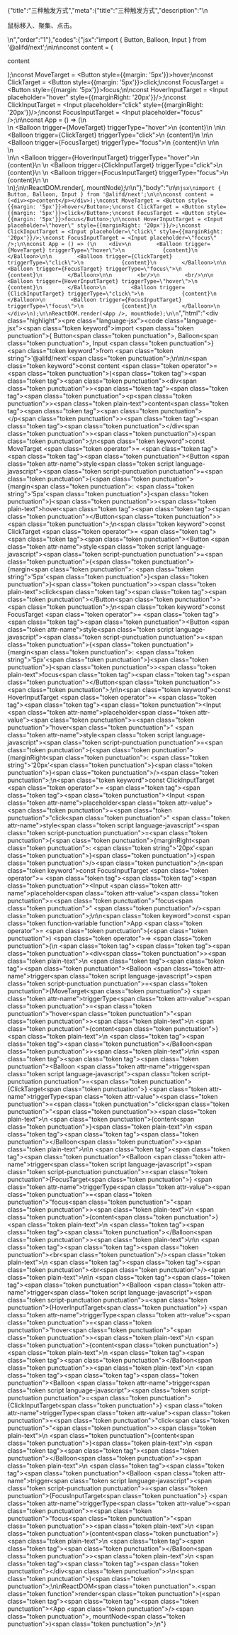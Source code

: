 {"title":"三种触发方式","meta":{"title":"三种触发方式","description":"\n<p>鼠标移入、聚集、点击。</p>\n","order":"1"},"codes":{"jsx":"import { Button, Balloon, Input } from '@alifd/next';\n\n\nconst content = (<div><p>content</p></div>);\nconst MoveTarget = <Button style={{margin: '5px'}}>hover</Button>;\nconst ClickTarget = <Button style={{margin: '5px'}}>click</Button>;\nconst FocusTarget = <Button style={{margin: '5px'}}>focus</Button>;\n\nconst HoverInputTarget = <Input placeholder=\"hover\" style={{marginRight: '20px'}}/>;\nconst ClickInputTarget = <Input placeholder=\"click\" style={{marginRight: '20px'}}/>;\nconst FocusInputTarget = <Input placeholder=\"focus\" />;\n\nconst App = () => (\n    <div>\n        <Balloon trigger={MoveTarget} triggerType=\"hover\">\n            {content}\n        </Balloon>\n\n        <Balloon trigger={ClickTarget} triggerType=\"click\">\n            {content}\n        </Balloon>\n\n        <Balloon trigger={FocusTarget} triggerType=\"focus\">\n            {content}\n        </Balloon>\n\n        <br/>\n        <br/>\n\n        <Balloon trigger={HoverInputTarget} triggerType=\"hover\">\n            {content}\n        </Balloon>\n        <Balloon trigger={ClickInputTarget} triggerType=\"click\">\n            {content}\n        </Balloon>\n        <Balloon trigger={FocusInputTarget} triggerType=\"focus\">\n            {content}\n        </Balloon>\n    </div>\n);\n\nReactDOM.render(<App />, mountNode);\n\n"},"body":"\n\n````jsx\nimport { Button, Balloon, Input } from '@alifd/next';\n\n\nconst content = (<div><p>content</p></div>);\nconst MoveTarget = <Button style={{margin: '5px'}}>hover</Button>;\nconst ClickTarget = <Button style={{margin: '5px'}}>click</Button>;\nconst FocusTarget = <Button style={{margin: '5px'}}>focus</Button>;\n\nconst HoverInputTarget = <Input placeholder=\"hover\" style={{marginRight: '20px'}}/>;\nconst ClickInputTarget = <Input placeholder=\"click\" style={{marginRight: '20px'}}/>;\nconst FocusInputTarget = <Input placeholder=\"focus\" />;\n\nconst App = () => (\n    <div>\n        <Balloon trigger={MoveTarget} triggerType=\"hover\">\n            {content}\n        </Balloon>\n\n        <Balloon trigger={ClickTarget} triggerType=\"click\">\n            {content}\n        </Balloon>\n\n        <Balloon trigger={FocusTarget} triggerType=\"focus\">\n            {content}\n        </Balloon>\n\n        <br/>\n        <br/>\n\n        <Balloon trigger={HoverInputTarget} triggerType=\"hover\">\n            {content}\n        </Balloon>\n        <Balloon trigger={ClickInputTarget} triggerType=\"click\">\n            {content}\n        </Balloon>\n        <Balloon trigger={FocusInputTarget} triggerType=\"focus\">\n            {content}\n        </Balloon>\n    </div>\n);\n\nReactDOM.render(<App />, mountNode);\n\n````","html":"<script>(function(){'use strict';\n\nvar _next = require('@alifd/next');\n\nvar content = React.createElement(\n    'div',\n    null,\n    React.createElement(\n        'p',\n        null,\n        'content'\n    )\n);\nvar MoveTarget = React.createElement(\n    _next.Button,\n    { style: { margin: '5px' } },\n    'hover'\n);\nvar ClickTarget = React.createElement(\n    _next.Button,\n    { style: { margin: '5px' } },\n    'click'\n);\nvar FocusTarget = React.createElement(\n    _next.Button,\n    { style: { margin: '5px' } },\n    'focus'\n);\n\nvar HoverInputTarget = React.createElement(_next.Input, { placeholder: 'hover', style: { marginRight: '20px' } });\nvar ClickInputTarget = React.createElement(_next.Input, { placeholder: 'click', style: { marginRight: '20px' } });\nvar FocusInputTarget = React.createElement(_next.Input, { placeholder: 'focus' });\n\nvar App = function App() {\n    return React.createElement(\n        'div',\n        null,\n        React.createElement(\n            _next.Balloon,\n            { trigger: MoveTarget, triggerType: 'hover' },\n            content\n        ),\n        React.createElement(\n            _next.Balloon,\n            { trigger: ClickTarget, triggerType: 'click' },\n            content\n        ),\n        React.createElement(\n            _next.Balloon,\n            { trigger: FocusTarget, triggerType: 'focus' },\n            content\n        ),\n        React.createElement('br', null),\n        React.createElement('br', null),\n        React.createElement(\n            _next.Balloon,\n            { trigger: HoverInputTarget, triggerType: 'hover' },\n            content\n        ),\n        React.createElement(\n            _next.Balloon,\n            { trigger: ClickInputTarget, triggerType: 'click' },\n            content\n        ),\n        React.createElement(\n            _next.Balloon,\n            { trigger: FocusInputTarget, triggerType: 'focus' },\n            content\n        )\n    );\n};\n\nReactDOM.render(React.createElement(App, null), mountNode);})()</script><div class=\"highlight\"><pre class=\"language-jsx\"><code class=\"language-jsx\"><span class=\"token keyword\">import</span> <span class=\"token punctuation\">{</span> Button<span class=\"token punctuation\">,</span> Balloon<span class=\"token punctuation\">,</span> Input <span class=\"token punctuation\">}</span> <span class=\"token keyword\">from</span> <span class=\"token string\">'@alifd/next'</span><span class=\"token punctuation\">;</span>\n\n\n<span class=\"token keyword\">const</span> content <span class=\"token operator\">=</span> <span class=\"token punctuation\">(</span><span class=\"token tag\"><span class=\"token tag\"><span class=\"token punctuation\">&lt;</span>div</span><span class=\"token punctuation\">></span></span><span class=\"token tag\"><span class=\"token tag\"><span class=\"token punctuation\">&lt;</span>p</span><span class=\"token punctuation\">></span></span><span class=\"token plain-text\">content</span><span class=\"token tag\"><span class=\"token tag\"><span class=\"token punctuation\">&lt;/</span>p</span><span class=\"token punctuation\">></span></span><span class=\"token tag\"><span class=\"token tag\"><span class=\"token punctuation\">&lt;/</span>div</span><span class=\"token punctuation\">></span></span><span class=\"token punctuation\">)</span><span class=\"token punctuation\">;</span>\n<span class=\"token keyword\">const</span> MoveTarget <span class=\"token operator\">=</span> <span class=\"token tag\"><span class=\"token tag\"><span class=\"token punctuation\">&lt;</span>Button</span> <span class=\"token attr-name\">style</span><span class=\"token script language-javascript\"><span class=\"token script-punctuation punctuation\">=</span><span class=\"token punctuation\">{</span><span class=\"token punctuation\">{</span>margin<span class=\"token punctuation\">:</span> <span class=\"token string\">'5px'</span><span class=\"token punctuation\">}</span><span class=\"token punctuation\">}</span></span><span class=\"token punctuation\">></span></span><span class=\"token plain-text\">hover</span><span class=\"token tag\"><span class=\"token tag\"><span class=\"token punctuation\">&lt;/</span>Button</span><span class=\"token punctuation\">></span></span><span class=\"token punctuation\">;</span>\n<span class=\"token keyword\">const</span> ClickTarget <span class=\"token operator\">=</span> <span class=\"token tag\"><span class=\"token tag\"><span class=\"token punctuation\">&lt;</span>Button</span> <span class=\"token attr-name\">style</span><span class=\"token script language-javascript\"><span class=\"token script-punctuation punctuation\">=</span><span class=\"token punctuation\">{</span><span class=\"token punctuation\">{</span>margin<span class=\"token punctuation\">:</span> <span class=\"token string\">'5px'</span><span class=\"token punctuation\">}</span><span class=\"token punctuation\">}</span></span><span class=\"token punctuation\">></span></span><span class=\"token plain-text\">click</span><span class=\"token tag\"><span class=\"token tag\"><span class=\"token punctuation\">&lt;/</span>Button</span><span class=\"token punctuation\">></span></span><span class=\"token punctuation\">;</span>\n<span class=\"token keyword\">const</span> FocusTarget <span class=\"token operator\">=</span> <span class=\"token tag\"><span class=\"token tag\"><span class=\"token punctuation\">&lt;</span>Button</span> <span class=\"token attr-name\">style</span><span class=\"token script language-javascript\"><span class=\"token script-punctuation punctuation\">=</span><span class=\"token punctuation\">{</span><span class=\"token punctuation\">{</span>margin<span class=\"token punctuation\">:</span> <span class=\"token string\">'5px'</span><span class=\"token punctuation\">}</span><span class=\"token punctuation\">}</span></span><span class=\"token punctuation\">></span></span><span class=\"token plain-text\">focus</span><span class=\"token tag\"><span class=\"token tag\"><span class=\"token punctuation\">&lt;/</span>Button</span><span class=\"token punctuation\">></span></span><span class=\"token punctuation\">;</span>\n\n<span class=\"token keyword\">const</span> HoverInputTarget <span class=\"token operator\">=</span> <span class=\"token tag\"><span class=\"token tag\"><span class=\"token punctuation\">&lt;</span>Input</span> <span class=\"token attr-name\">placeholder</span><span class=\"token attr-value\"><span class=\"token punctuation\">=</span><span class=\"token punctuation\">\"</span>hover<span class=\"token punctuation\">\"</span></span> <span class=\"token attr-name\">style</span><span class=\"token script language-javascript\"><span class=\"token script-punctuation punctuation\">=</span><span class=\"token punctuation\">{</span><span class=\"token punctuation\">{</span>marginRight<span class=\"token punctuation\">:</span> <span class=\"token string\">'20px'</span><span class=\"token punctuation\">}</span><span class=\"token punctuation\">}</span></span><span class=\"token punctuation\">/></span></span><span class=\"token punctuation\">;</span>\n<span class=\"token keyword\">const</span> ClickInputTarget <span class=\"token operator\">=</span> <span class=\"token tag\"><span class=\"token tag\"><span class=\"token punctuation\">&lt;</span>Input</span> <span class=\"token attr-name\">placeholder</span><span class=\"token attr-value\"><span class=\"token punctuation\">=</span><span class=\"token punctuation\">\"</span>click<span class=\"token punctuation\">\"</span></span> <span class=\"token attr-name\">style</span><span class=\"token script language-javascript\"><span class=\"token script-punctuation punctuation\">=</span><span class=\"token punctuation\">{</span><span class=\"token punctuation\">{</span>marginRight<span class=\"token punctuation\">:</span> <span class=\"token string\">'20px'</span><span class=\"token punctuation\">}</span><span class=\"token punctuation\">}</span></span><span class=\"token punctuation\">/></span></span><span class=\"token punctuation\">;</span>\n<span class=\"token keyword\">const</span> FocusInputTarget <span class=\"token operator\">=</span> <span class=\"token tag\"><span class=\"token tag\"><span class=\"token punctuation\">&lt;</span>Input</span> <span class=\"token attr-name\">placeholder</span><span class=\"token attr-value\"><span class=\"token punctuation\">=</span><span class=\"token punctuation\">\"</span>focus<span class=\"token punctuation\">\"</span></span> <span class=\"token punctuation\">/></span></span><span class=\"token punctuation\">;</span>\n\n<span class=\"token keyword\">const</span> <span class=\"token function-variable function\">App</span> <span class=\"token operator\">=</span> <span class=\"token punctuation\">(</span><span class=\"token punctuation\">)</span> <span class=\"token operator\">=></span> <span class=\"token punctuation\">(</span>\n    <span class=\"token tag\"><span class=\"token tag\"><span class=\"token punctuation\">&lt;</span>div</span><span class=\"token punctuation\">></span></span><span class=\"token plain-text\">\n        </span><span class=\"token tag\"><span class=\"token tag\"><span class=\"token punctuation\">&lt;</span>Balloon</span> <span class=\"token attr-name\">trigger</span><span class=\"token script language-javascript\"><span class=\"token script-punctuation punctuation\">=</span><span class=\"token punctuation\">{</span>MoveTarget<span class=\"token punctuation\">}</span></span> <span class=\"token attr-name\">triggerType</span><span class=\"token attr-value\"><span class=\"token punctuation\">=</span><span class=\"token punctuation\">\"</span>hover<span class=\"token punctuation\">\"</span></span><span class=\"token punctuation\">></span></span><span class=\"token plain-text\">\n            </span><span class=\"token punctuation\">{</span>content<span class=\"token punctuation\">}</span><span class=\"token plain-text\">\n        </span><span class=\"token tag\"><span class=\"token tag\"><span class=\"token punctuation\">&lt;/</span>Balloon</span><span class=\"token punctuation\">></span></span><span class=\"token plain-text\">\n\n        </span><span class=\"token tag\"><span class=\"token tag\"><span class=\"token punctuation\">&lt;</span>Balloon</span> <span class=\"token attr-name\">trigger</span><span class=\"token script language-javascript\"><span class=\"token script-punctuation punctuation\">=</span><span class=\"token punctuation\">{</span>ClickTarget<span class=\"token punctuation\">}</span></span> <span class=\"token attr-name\">triggerType</span><span class=\"token attr-value\"><span class=\"token punctuation\">=</span><span class=\"token punctuation\">\"</span>click<span class=\"token punctuation\">\"</span></span><span class=\"token punctuation\">></span></span><span class=\"token plain-text\">\n            </span><span class=\"token punctuation\">{</span>content<span class=\"token punctuation\">}</span><span class=\"token plain-text\">\n        </span><span class=\"token tag\"><span class=\"token tag\"><span class=\"token punctuation\">&lt;/</span>Balloon</span><span class=\"token punctuation\">></span></span><span class=\"token plain-text\">\n\n        </span><span class=\"token tag\"><span class=\"token tag\"><span class=\"token punctuation\">&lt;</span>Balloon</span> <span class=\"token attr-name\">trigger</span><span class=\"token script language-javascript\"><span class=\"token script-punctuation punctuation\">=</span><span class=\"token punctuation\">{</span>FocusTarget<span class=\"token punctuation\">}</span></span> <span class=\"token attr-name\">triggerType</span><span class=\"token attr-value\"><span class=\"token punctuation\">=</span><span class=\"token punctuation\">\"</span>focus<span class=\"token punctuation\">\"</span></span><span class=\"token punctuation\">></span></span><span class=\"token plain-text\">\n            </span><span class=\"token punctuation\">{</span>content<span class=\"token punctuation\">}</span><span class=\"token plain-text\">\n        </span><span class=\"token tag\"><span class=\"token tag\"><span class=\"token punctuation\">&lt;/</span>Balloon</span><span class=\"token punctuation\">></span></span><span class=\"token plain-text\">\n\n        </span><span class=\"token tag\"><span class=\"token tag\"><span class=\"token punctuation\">&lt;</span>br</span><span class=\"token punctuation\">/></span></span><span class=\"token plain-text\">\n        </span><span class=\"token tag\"><span class=\"token tag\"><span class=\"token punctuation\">&lt;</span>br</span><span class=\"token punctuation\">/></span></span><span class=\"token plain-text\">\n\n        </span><span class=\"token tag\"><span class=\"token tag\"><span class=\"token punctuation\">&lt;</span>Balloon</span> <span class=\"token attr-name\">trigger</span><span class=\"token script language-javascript\"><span class=\"token script-punctuation punctuation\">=</span><span class=\"token punctuation\">{</span>HoverInputTarget<span class=\"token punctuation\">}</span></span> <span class=\"token attr-name\">triggerType</span><span class=\"token attr-value\"><span class=\"token punctuation\">=</span><span class=\"token punctuation\">\"</span>hover<span class=\"token punctuation\">\"</span></span><span class=\"token punctuation\">></span></span><span class=\"token plain-text\">\n            </span><span class=\"token punctuation\">{</span>content<span class=\"token punctuation\">}</span><span class=\"token plain-text\">\n        </span><span class=\"token tag\"><span class=\"token tag\"><span class=\"token punctuation\">&lt;/</span>Balloon</span><span class=\"token punctuation\">></span></span><span class=\"token plain-text\">\n        </span><span class=\"token tag\"><span class=\"token tag\"><span class=\"token punctuation\">&lt;</span>Balloon</span> <span class=\"token attr-name\">trigger</span><span class=\"token script language-javascript\"><span class=\"token script-punctuation punctuation\">=</span><span class=\"token punctuation\">{</span>ClickInputTarget<span class=\"token punctuation\">}</span></span> <span class=\"token attr-name\">triggerType</span><span class=\"token attr-value\"><span class=\"token punctuation\">=</span><span class=\"token punctuation\">\"</span>click<span class=\"token punctuation\">\"</span></span><span class=\"token punctuation\">></span></span><span class=\"token plain-text\">\n            </span><span class=\"token punctuation\">{</span>content<span class=\"token punctuation\">}</span><span class=\"token plain-text\">\n        </span><span class=\"token tag\"><span class=\"token tag\"><span class=\"token punctuation\">&lt;/</span>Balloon</span><span class=\"token punctuation\">></span></span><span class=\"token plain-text\">\n        </span><span class=\"token tag\"><span class=\"token tag\"><span class=\"token punctuation\">&lt;</span>Balloon</span> <span class=\"token attr-name\">trigger</span><span class=\"token script language-javascript\"><span class=\"token script-punctuation punctuation\">=</span><span class=\"token punctuation\">{</span>FocusInputTarget<span class=\"token punctuation\">}</span></span> <span class=\"token attr-name\">triggerType</span><span class=\"token attr-value\"><span class=\"token punctuation\">=</span><span class=\"token punctuation\">\"</span>focus<span class=\"token punctuation\">\"</span></span><span class=\"token punctuation\">></span></span><span class=\"token plain-text\">\n            </span><span class=\"token punctuation\">{</span>content<span class=\"token punctuation\">}</span><span class=\"token plain-text\">\n        </span><span class=\"token tag\"><span class=\"token tag\"><span class=\"token punctuation\">&lt;/</span>Balloon</span><span class=\"token punctuation\">></span></span><span class=\"token plain-text\">\n    </span><span class=\"token tag\"><span class=\"token tag\"><span class=\"token punctuation\">&lt;/</span>div</span><span class=\"token punctuation\">></span></span>\n<span class=\"token punctuation\">)</span><span class=\"token punctuation\">;</span>\n\nReactDOM<span class=\"token punctuation\">.</span><span class=\"token function\">render</span><span class=\"token punctuation\">(</span><span class=\"token tag\"><span class=\"token tag\"><span class=\"token punctuation\">&lt;</span>App</span> <span class=\"token punctuation\">/></span></span><span class=\"token punctuation\">,</span> mountNode<span class=\"token punctuation\">)</span><span class=\"token punctuation\">;</span>\n</code></pre></div>"}